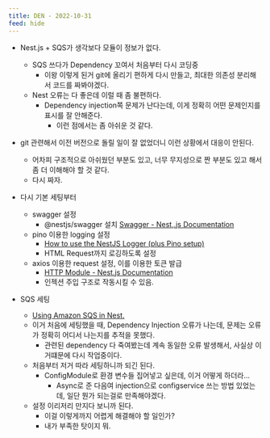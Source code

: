 ```yaml
---
title: DEN - 2022-10-31
feed: hide
---
```


- Nest.js + SQS가 생각보다 모듈이 정보가 없다.
	- SQS 쓰다가 Dependency 꼬여서 처음부터 다시 코딩중
		- 이왕 이렇게 된거 git에 올리기 편하게 다시 만들고, 최대한 의존성 분리해서 코드를 짜봐야겠다.
	- Nest 오류는 다 좋은데 이럴 때 좀 불편하다.
		- Dependency injection쪽 문제가 난다는데, 이게 정확히 어떤 문제인지를 표시를 잘 안해준다.
			- 이런 점에서는 좀 아쉬운 것 같다.
- git 관련해서 이전 버전으로 돌릴 일이 잘 없었더니 이런 상황에서 대응이 안된다.
	- 어차피 구조적으로 아쉬웠던 부분도 있고, 너무 무지성으로 짠 부분도 있고 해서 좀 더 이해해야 할 것 같다.
	- 다시 짜자.

- 다시 기본 세팅부터
	- swagger 설정
		- @nestjs/swagger 설치 [Swagger - Nest,.js Documentation](https://docs.nestjs.com/openapi/introduction)
	- pino 이용한 logging 설정
		- [How to use the NestJS Logger (plus Pino setup)](https://www.tomray.dev/nestjs-logging)
		- HTML Request까지 로깅하도록 설정
	- axios 이용한 request 설정, 이를 이용한 토큰 발급
		- [HTTP Module - Nest.js Documentation](https://docs.nestjs.com/techniques/http-module)
		- 인젝션 주입 구조로 작동시킬 수 있음.
- SQS 세팅
	- [Using Amazon SQS in Nest.](https://dev.to/evanhameed99/using-amazon-sqs-in-nest-5ed3)
	- 이거 처음에 세팅했을 때, Dependency Injection 오류가 나는데, 문제는 오류가 정확히 어디서 나는지를 추적을 못했다.
		- 관련된 dependency 다 죽여봤는데 계속 동일한 오류 발생해서, 사실상 이거떄문에 다시 작업중이다.
	- 처음부터 저거 따라 세팅하니까 되긴 된다.
		- ConfigModule로 환경 변수들 집어넣고 싶은데, 이거 어떻게 하더라...
			- Async로 준 다음여 injection으로 configservice 쓰는 방법 있었는데, 일단 뭔가 되는걸로 만족해야겠다.
	- 설정 이리저리 만지다 보니까 된다.
		- 이걸 이렇게까지 어렵게 해결해야 할 일인가?
		- 내가 부족한 탓이지 뭐.